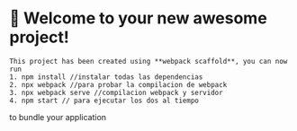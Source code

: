 # 🚀 Welcome to your new awesome project!
```
This project has been created using **webpack scaffold**, you can now run
1. npm install //instalar todas las dependencias
2. npx webpack //para probar la compilacion de webpack
3. npx webpack serve //compilacion webpack y servidor
4. npm start // para ejecutar los dos al tiempo
```

to bundle your application
